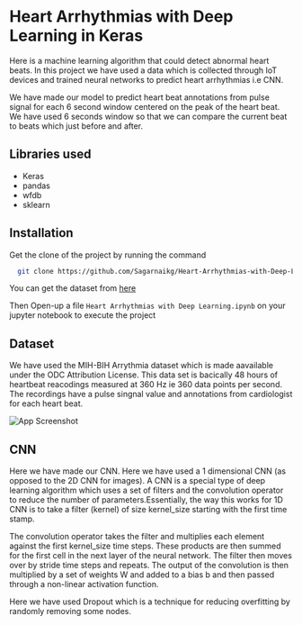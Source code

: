 
# Heart Arrhythmias with Deep Learning in Keras


Here is a machine learning algorithm that could detect abnormal heart beats. In this project we have used a data which is collected through IoT devices and trained neural networks to predict heart arrhythmias i.e CNN.

We have made our model to predict heart beat annotations from pulse signal for each 6 second window centered on the peak of the heart beat. We have used 6 seconds window so that we can compare the current beat to beats which just before and after. 


## Libraries used

- Keras
- pandas
- wfdb
- sklearn





  
## Installation 

Get the clone of the project by running the command

```bash 
  git clone https://github.com/Sagarnaikg/Heart-Arrhythmias-with-Deep-Learning-in-Keras
```

You can get the dataset from [here]("https://physionet.org/content/mitdb/1.0.0/")

Then Open-up a file `Heart Arrhythmias with Deep Learning.ipynb` on your jupyter notebook to execute the project
    


## Dataset

We have used the MIH-BIH Arrythmia dataset which is made aavailable under the ODC Attribution License. This data set is bacically 48 hours of heartbeat reacodings measured at 360 Hz ie 360 data points per second. The recordings have a pulse singnal value and annotations from cardiologist for each heart beat.

  

![App Screenshot]("https://github.com/Sagarnaikg/Heart-Arrhythmias-with-Deep-Learning-in-Keras/blob/main/download.png")

  
## CNN
Here we have made our CNN. Here we have used a 1 dimensional CNN (as opposed to the 2D CNN for images). A CNN is a special type of deep learning algorithm which uses a set of filters and the convolution operator to reduce the number of parameters.Essentially, the way this works for 1D CNN is to take a filter (kernel) of size kernel_size starting with the first time stamp.

The convolution operator takes the filter and multiplies each element against the first kernel_size time steps. These products are then summed for the first cell in the next layer of the neural network. The filter then moves over by stride time steps and repeats. The output of the convolution is then multiplied by a set of weights W and added to a bias b and then passed through a non-linear activation function. 

Here we have used Dropout which is a technique for reducing overfitting by randomly removing some nodes.


